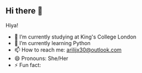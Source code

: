 ## Hi there 👋
Hiya!
- 🔭 I’m currently studying at King's College London
- 🌱 I’m currently learning Python
- 📫 How to reach me: arilijx30@outlook.com
- 😄 Pronouns: She/Her
- ⚡ Fun fact: 
<!--
**INDOORNERD/INDOORNERD** is a ✨ _special_ ✨ repository because its `README.md` (this file) appears on your GitHub profile.
